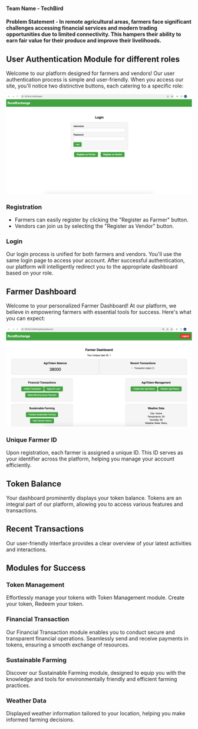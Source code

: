#### Team Name - TechBird
#### Problem Statement -  In remote agricultural areas, farmers face significant challenges accessing financial services and modern trading opportunities due to limited connectivity. This hampers their ability to earn fair value for their produce and improve their livelihoods.

## User Authentication Module for different roles

Welcome to our platform designed for farmers and vendors! Our user authentication process is simple and user-friendly. When you access our site, you'll notice two distinctive buttons, each catering to a specific role:

![User Authentication Module for different roles](/techbird/images/1st.png)

### Registration

- Farmers can easily register by clicking the "Register as Farmer" button.
- Vendors can join us by selecting the "Register as Vendor" button.

### Login

Our login process is unified for both farmers and vendors. You'll use the same login page to access your account. After successful authentication, our platform will intelligently redirect you to the appropriate dashboard based on your role.

## Farmer Dashboard

Welcome to your personalized Farmer Dashboard! At our platform, we believe in empowering farmers with essential tools for success. Here's what you can expect:

![Farmer Dashboard](/techbird/images/2nd.png)

### Unique Farmer ID

Upon registration, each farmer is assigned a unique ID. This ID serves as your identifier across the platform, helping you manage your account efficiently.

## Token Balance

Your dashboard prominently displays your token balance. Tokens are an integral part of our platform, allowing you to access various features and transactions.

## Recent Transactions

Our user-friendly interface provides a clear overview of your latest activities and interactions.

## Modules for Success

### Token Management

Effortlessly manage your tokens with Token Management module. Create your token, Redeem your token.

### Financial Transaction

Our Financial Transaction module enables you to conduct secure and transparent financial operations. Seamlessly send and receive payments in tokens, ensuring a smooth exchange of resources.

### Sustainable Farming

Discover our Sustainable Farming module, designed to equip you with the knowledge and tools for environmentally friendly and efficient farming practices.

### Weather Data

Displayed weather information tailored to your location, helping you make informed farming decisions.

